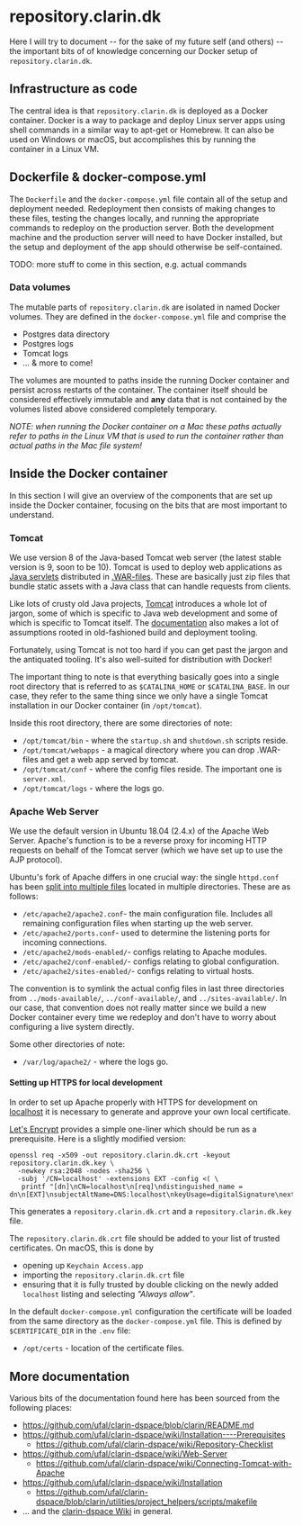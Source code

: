 repository.clarin.dk
====================
Here I will try to document -- for the sake of my future self (and others) -- the important bits of of knowledge concerning our Docker setup of `repository.clarin.dk`.

Infrastructure as code
----------------------
The central idea is that `repository.clarin.dk` is deployed as a Docker container. Docker is a way to package and deploy Linux server apps using shell commands in a similar way to apt-get or Homebrew. It can also be used on Windows or macOS, but accomplishes this by running the container in a Linux VM.


## Dockerfile & docker-compose.yml
The `Dockerfile` and the `docker-compose.yml` file contain all of the setup and deployment needed. Redeployment then consists of making changes to these files, testing the changes locally, and running the appropriate commands to redeploy on the production server. Both the development machine and the production server will need to have Docker installed, but the setup and deployment of the app should otherwise be self-contained.

TODO: more stuff to come in this section, e.g. actual commands

### Data volumes
The mutable parts of `repository.clarin.dk` are isolated in named Docker volumes. They are defined in the `docker-compose.yml` file and comprise the

* Postgres data directory
* Postgres logs
* Tomcat logs
* ... & more to come!

The volumes are mounted to paths inside the running Docker container and persist across restarts of the container. The container itself should be considered effectively immutable and **any** data that is not contained by the volumes listed above considered completely temporary.

_NOTE: when running the Docker container on a Mac these paths actually refer to paths in the Linux VM that is used to run the container rather than actual paths in the Mac file system!_

Inside the Docker container
---------------------------
In this section I will give an overview of the components that are set up inside the Docker container, focusing on the bits that are most important to understand.

### Tomcat
We use version 8 of the Java-based Tomcat web server (the latest stable version is 9, soon to be 10). Tomcat is used to deploy web applications as [Java servlets](https://en.wikipedia.org/wiki/Java_servlet) distributed in [.WAR-files](https://en.wikipedia.org/wiki/WAR_(file_format)). These are basically just zip files that bundle static assets with a Java class that can handle requests from clients.

Like lots of crusty old Java projects, [Tomcat](https://en.wikipedia.org/wiki/Apache_Tomcat) introduces a whole lot of jargon, some of which is specific to Java web development and some of which is specific to Tomcat itself. The [documentation](http://tomcat.apache.org/tomcat-8.0-doc/) also makes a lot of assumptions rooted in old-fashioned build and deployment tooling.

Fortunately, using Tomcat is not too hard if you can get past the jargon and the antiquated tooling. It's also well-suited for distribution with Docker!

The important thing to note is that everything basically goes into a single root directory that is referred to as `$CATALINA_HOME` or `$CATALINA_BASE`. In our case, they refer to the same thing since we only have a single Tomcat installation in our Docker container (in `/opt/tomcat`).

Inside this root directory, there are some directories of note:

* `/opt/tomcat/bin` - where the `startup.sh` and `shutdown.sh` scripts reside.
* `/opt/tomcat/webapps` - a magical directory where you can drop .WAR-files and get a web app served by tomcat.
* `/opt/tomcat/conf` - where the config files reside. The important one is `server.xml`.
* `/opt/tomcat/logs` - where the logs go.


### Apache Web Server
We use the default version in Ubuntu 18.04 (2.4.x) of the Apache Web Server. Apache's function is to be a reverse proxy for incoming HTTP requests on behalf of the Tomcat server (which we have set up to use the AJP protocol).

Ubuntu's fork of Apache differs in one crucial way: the single `httpd.conf` has been [split into multiple files](https://help.ubuntu.com/lts/serverguide/httpd.html) located in multiple directories. These are as follows:

* `/etc/apache2/apache2.conf`- the main configuration file. Includes all remaining configuration files when starting up the web server.
* `/etc/apache2/ports.conf`- used to determine the listening ports for incoming connections.
* `/etc/apache2/mods-enabled/`- configs relating to Apache modules.
* `/etc/apache2/conf-enabled/`- configs relating to global configuration.
* `/etc/apache2/sites-enabled/`- configs relating to virtual hosts.

The convention is to symlink the actual config files in last three directories from `../mods-available/`, `../conf-available/`, and `../sites-available/`. In our case, that convention does not really matter since we build a new Docker container every time we redeploy and don't have to worry about configuring a live system directly.

Some other directories of note:

* `/var/log/apache2/` - where the logs go.


#### Setting up HTTPS for local development
In order to set up Apache properly with HTTPS for development on [localhost](https://localhost:443) it is necessary to generate and approve your own local certificate.

[Let's Encrypt](https://letsencrypt.org/docs/certificates-for-localhost/) provides a simple one-liner which should be run as a prerequisite. Here is a slightly modified version:

```
openssl req -x509 -out repository.clarin.dk.crt -keyout repository.clarin.dk.key \
  -newkey rsa:2048 -nodes -sha256 \
  -subj '/CN=localhost' -extensions EXT -config <( \
   printf "[dn]\nCN=localhost\n[req]\ndistinguished_name = dn\n[EXT]\nsubjectAltName=DNS:localhost\nkeyUsage=digitalSignature\nextendedKeyUsage=serverAuth")
```

This generates a `repository.clarin.dk.crt` and a `repository.clarin.dk.key` file.

The `repository.clarin.dk.crt` file should be added to your list of trusted certificates. On macOS, this is done by 

* opening up `Keychain Access.app`
* importing the `repository.clarin.dk.crt` file
* ensuring that it is fully trusted by double clicking on the newly added `localhost` listing and selecting _"Always allow"_.

In the default `docker-compose.yml` configuration the certificate will be loaded from the same directory as the `docker-compose.yml` file. This is defined by `$CERTIFICATE_DIR` in the `.env` file:

* `/opt/certs` - location of the certificate files.

More documentation
------------------
Various bits of the documentation found here has been sourced from the following places:

* https://github.com/ufal/clarin-dspace/blob/clarin/README.md
* https://github.com/ufal/clarin-dspace/wiki/Installation----Prerequisites
  - https://github.com/ufal/clarin-dspace/wiki/Repository-Checklist
* https://github.com/ufal/clarin-dspace/wiki/Web-Server
  - https://github.com/ufal/clarin-dspace/wiki/Connecting-Tomcat-with-Apache
* https://github.com/ufal/clarin-dspace/wiki/Installation
  - https://github.com/ufal/clarin-dspace/blob/clarin/utilities/project_helpers/scripts/makefile
* ... and the [clarin-dspace Wiki](https://github.com/ufal/clarin-dspace/wiki
) in general.
